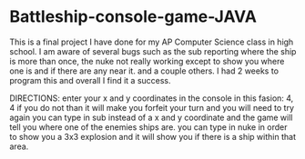 # Battleship-console-game-JAVA

This is a final project I have done for my AP Computer Science class in high school.
I am aware of several bugs such as the sub reporting where the ship is more than once, the nuke not really working except to show you where one is and if there are any near it. and a couple others.
I had 2 weeks to program this and overall I find it a success.

DIRECTIONS:
  enter your x and y coordinates in the console in this fasion: 4, 4
  if you do not than it will make you forfeit your turn and you will need to try again
  you can type in sub instead of a x and y coordinate and the game will tell you where one of the enemies ships are.
  you can type in nuke in order to show you a 3x3 explosion and it will show you if there is a ship within that area.
